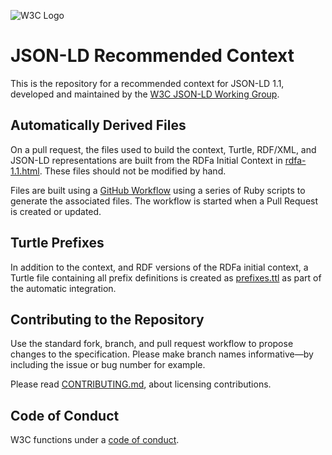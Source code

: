 
![W3C Logo](https://www.w3.org/Icons/w3c_home)

# JSON-LD Recommended Context

This is the repository for a recommended context for JSON-LD 1.1, developed and maintained by the [W3C JSON-LD Working Group](https://www.w3.org/2018/json-ld-wg/).

## Automatically Derived Files

On a pull request, the files used to build the context, Turtle, RDF/XML, and JSON-LD representations are built from the RDFa Initial Context in [rdfa-1.1.html](./rdfa-1.1.html). These files should not be modified by hand.

Files are built using a [GitHub Workflow](https://developer.github.com/v3/actions/workflows/) using a series of Ruby scripts to generate the associated files. The workflow is started when a Pull Request is created or updated.

## Turtle Prefixes

In addition to the context, and RDF versions of the RDFa initial context, a Turtle file containing all prefix definitions is created as [prefixes.ttl](./prefixes.ttl) as part of the automatic integration.

## Contributing to the Repository

Use the standard fork, branch, and pull request workflow to propose changes to the specification. Please make branch names informative—by including the issue or bug number for example.

Please read [CONTRIBUTING.md](CONTRIBUTING.md), about licensing contributions.

## Code of Conduct

W3C functions under a [code of conduct](https://www.w3.org/Consortium/cepc/).
